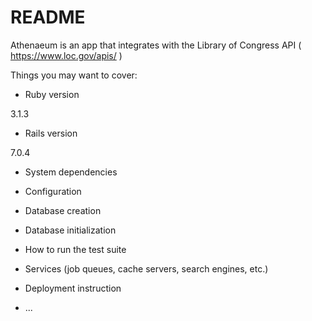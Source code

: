# README

Athenaeum is an app that integrates with the Library of Congress API ( https://www.loc.gov/apis/ )

Things you may want to cover:

* Ruby version

3.1.3

* Rails version

7.0.4

* System dependencies

* Configuration

* Database creation

* Database initialization

* How to run the test suite

* Services (job queues, cache servers, search engines, etc.)

* Deployment instruction
* ...
